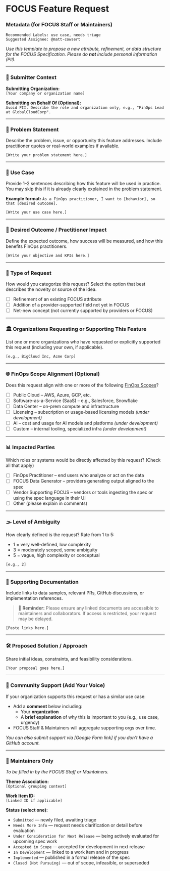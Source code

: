 # FOCUS Feature Request
### Metadata (for FOCUS Staff or Maintainers)
```
Recommended Labels: use case, needs triage
Suggested Assignee: @matt-cowsert
```
_Use this template to propose a new attribute, refinement, or data structure for the FOCUS Specification. Please do **not** include personal information (PII)._

---

### 🏢 Submitter Context
**Submitting Organization:**  
`[Your company or organization name]`

**Submitting on Behalf Of (Optional):**  
`Avoid PII. Describe the role and organization only, e.g., "FinOps Lead at GlobalCloudCorp".`

---

### 🧠 Problem Statement
Describe the problem, issue, or opportunity this feature addresses. Include practitioner quotes or real-world examples if available.

```
[Write your problem statement here.]
```

---

### 🧪 Use Case
Provide 1–2 sentences describing how this feature will be used in practice. You may skip this if it is already clearly explained in the problem statement. 

**Example format:** `As a FinOps practitioner, I want to [behavior], so that [desired outcome].`

```
[Write your use case here.]
```

---

### 🎯 Desired Outcome / Practitioner Impact
Define the expected outcome, how success will be measured, and how this benefits FinOps practitioners.

```
[Write your objective and KPIs here.]
```

---

### 📨 Type of Request
How would you categorize this request? Select the option that best describes the novelty or source of the idea.

- [ ] Refinement of an existing FOCUS attribute
- [ ] Addition of a provider-supported field not yet in FOCUS
- [ ] Net-new concept (not currently supported by providers or FOCUS)

---

### 🏛️ Organizations Requesting or Supporting This Feature
List one or more organizations who have requested or explicitly supported this request (including your own, if applicable).

```
[e.g., BigCloud Inc, Acme Corp]
```

---

### 🌐 FinOps Scope Alignment (Optional)
Does this request align with one or more of the following [FinOps Scopes](https://www.finops.org/framework/scopes/)?

- [ ] Public Cloud – AWS, Azure, GCP, etc.
- [ ] Software-as-a-Service (SaaS) – e.g., Salesforce, Snowflake
- [ ] Data Center – on-prem compute and infrastructure
- [ ] Licensing – subscription or usage-based licensing models *(under development)*
- [ ] AI – cost and usage for AI models and platforms *(under development)*
- [ ] Custom – internal tooling, specialized infra *(under development)*

---

### 📊 Impacted Parties
Which roles or systems would be directly affected by this request? (Check all that apply)

- [ ] FinOps Practitioner – end users who analyze or act on the data
- [ ] FOCUS Data Generator – providers generating output aligned to the spec
- [ ] Vendor Supporting FOCUS – vendors or tools ingesting the spec or using the spec language in their UI
- [ ] Other (please explain in comments)

---

### 🌫️ Level of Ambiguity
How clearly defined is the request? Rate from 1 to 5:
- 1 = very well-defined, low complexity
- 3 = moderately scoped, some ambiguity
- 5 = vague, high complexity or conceptual

```
[e.g., 2]
```

---

### 📂 Supporting Documentation
Include links to data samples, relevant PRs, GitHub discussions, or implementation references.

> 🔐 **Reminder:** Please ensure any linked documents are accessible to maintainers and collaborators. If access is restricted, your request may be delayed.

```
[Paste links here.]
```

---

### 🛠️ Proposed Solution / Approach
Share initial ideas, constraints, and feasibility considerations.

```
[Your proposal goes here.]
```

---

### 💬 Community Support (Add Your Voice)
If your organization supports this request or has a similar use case:

- Add a **comment** below including:
  - Your **organization**
  - A **brief explanation** of why this is important to you (e.g., use case, urgency)
- FOCUS Staff & Maintainers will aggregate supporting orgs over time.

_You can also submit support via [Google Form link] if you don’t have a GitHub account._

---

### 🔄 Maintainers Only
_To be filled in by the FOCUS Staff or Maintainers._

**Theme Association:**  
`[Optional grouping context]`

**Work Item ID:**  
`[Linked ID if applicable]`

**Status (select one):**
- `Submitted` — newly filed, awaiting triage
- `Needs More Info` — request needs clarification or detail before evaluation
- `Under Consideration for Next Release` — being actively evaluated for upcoming spec work
- `Accepted in Scope` -- accepted for development in next release
- `In Development` — linked to a work item and in progress
- `Implemented` — published in a formal release of the spec
- `Closed (Not Pursuing)` — out of scope, infeasible, or superseded
